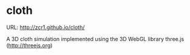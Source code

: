 cloth
=====

URL: http://zcr1.github.io/cloth/

A 3D cloth simulation implemented using the 3D WebGL library three.js (http://threejs.org)
